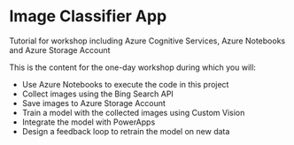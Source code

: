# Image Classifier App
Tutorial for workshop including Azure Cognitive Services, Azure Notebooks and Azure Storage Account

This is the content for the one-day workshop during which you will:
- Use Azure Notebooks to execute the code in this project
- Collect images using the Bing Search API
- Save images to Azure Storage Account
- Train a model with the collected images using Custom Vision
- Integrate the model with PowerApps
- Design a feedback loop to retrain the model on new data

